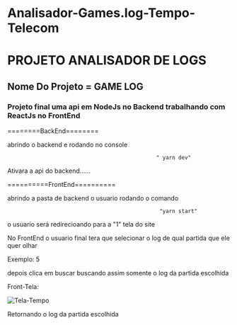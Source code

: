 # Analisador-Games.log-Tempo-Telecom

# PROJETO ANALISADOR DE LOGS



## Nome Do Projeto = GAME LOG 

### Projeto final uma api em NodeJs no Backend trabalhando com ReactJs no FrontEnd


========BackEnd========

abrindo o backend e rodando no console


                                                   " yarn dev"

Ativara a api do backend......


==========FrontEnd==========


abrindo a pasta de backend o usuario rodando o comando



                                                    "yarn start"
                                                    

o usuario será redirecioando para a "1" tela do site 

No FrontEnd o usuario final tera que selecionar o log de qual partida que ele quer olhar 


Exemplo: 5 

depois clica em buscar buscando assim somente o log da partida escolhida 



Front-Tela:
 
                                                   
                                       
![Tela-Tempo](https://user-images.githubusercontent.com/47509229/79717211-524eb900-82af-11ea-8c2e-beb03e669604.JPG)




Retornando o log da partida escolhida
